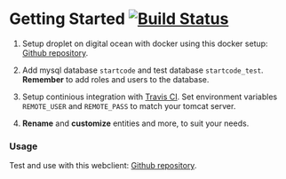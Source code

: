 

# Getting Started [![Build Status](https://travis-ci.org/JoakimKSS/Sem3Flow3Week3ca3backend.svg?branch=master)](https://travis-ci.org/JoakimKSS/Sem3Flow3Week3ca3backend.svg?branch=master)

1. Setup droplet on digital ocean with docker using this docker setup: [Github repository](https://github.com/Hartmannsolution/tomcat_mysql_nginx_docker.git "Github.com").

2. Add mysql database `startcode` and test database `startcode_test`. __Remember__ to add roles and users to the database.

3. Setup continious integration with [Travis CI](https://www.travis-ci.org "travis-ci.org").  Set environment variables `REMOTE_USER` and `REMOTE_PASS` to match your tomcat server.

4. __Rename__ and __customize__ entities and more, to suit your needs.

### Usage
Test and use with this webclient: [Github repository](https://github.com/JoakimKSS/Sem3Flow3Week3ca3webclient "Github.com").
